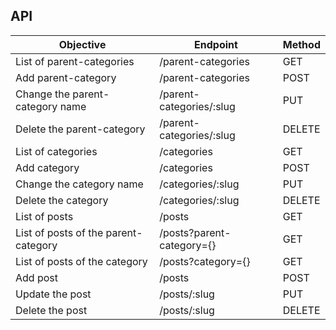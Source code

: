 ## API

| Objective                            | Endpoint                  | Method |
| ------------------------------------ | ------------------------- | ------ |
| List of parent-categories            | /parent-categories        | GET    |
| Add parent-category                  | /parent-categories        | POST   |
| Change the parent-category name      | /parent-categories/:slug  | PUT    |
| Delete the parent-category           | /parent-categories/:slug  | DELETE |
| List of categories                   | /categories               | GET    |
| Add category                         | /categories               | POST   |
| Change the category name             | /categories/:slug         | PUT    |
| Delete the category                  | /categories/:slug         | DELETE |
| List of posts                        | /posts                    | GET    |
| List of posts of the parent-category | /posts?parent-category={} | GET    |
| List of posts of the category        | /posts?category={}        | GET    |
| Add post                             | /posts                    | POST   |
| Update the post                      | /posts/:slug              | PUT    |
| Delete the post                      | /posts/:slug              | DELETE |

